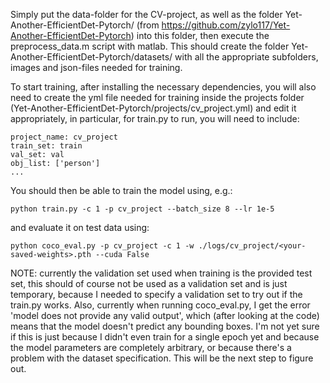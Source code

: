 Simply put the data-folder for the CV-project, as well as the folder Yet-Another-EfficientDet-Pytorch/ (from https://github.com/zylo117/Yet-Another-EfficientDet-Pytorch) into this folder, then execute the preprocess_data.m script with matlab. 
This should create the folder Yet-Another-EfficientDet-Pytorch/datasets/ with all the appropriate subfolders, images and json-files needed for training. 

To start training, after installing the necessary dependencies, you will also need to create the yml file needed for training inside the projects folder (Yet-Another-EfficientDet-Pytorch/projects/cv_project.yml) and edit it appropriately, in particular, for train.py to run, you will need to include: 

```
project_name: cv_project
train_set: train
val_set: val
obj_list: ['person']
...
```


You should then be able to train the model using, e.g.:
```
python train.py -c 1 -p cv_project --batch_size 8 --lr 1e-5
```

and evaluate it on test data using:
```
python coco_eval.py -p cv_project -c 1 -w ./logs/cv_project/<your-saved-weights>.pth --cuda False
```

NOTE: currently the validation set used when training is the provided test set, this should of course not be used as a validation set and is just temporary, because I needed to specify a validation set to try out if the train.py works. 
Also, currently when running coco_eval.py, I get the error 'model does not provide any valid output', which (after looking at the code) means that the model doesn't predict any bounding boxes. I'm not yet sure if this is just because I didn't even train for a single epoch yet and because the model parameters are completely arbitrary, or because there's a problem with the dataset specification. This will be the next step to figure out.
